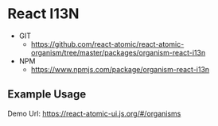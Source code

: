 React I13N 
===============
<!--hidden-->
   * GIT
      * https://github.com/react-atomic/react-atomic-organism/tree/master/packages/organism-react-i13n 
   * NPM
      * https://www.npmjs.com/package/organism-react-i13n 

## Example Usage
Demo Url:
https://react-atomic-ui.js.org/#/organisms
<!--/hidden-->



